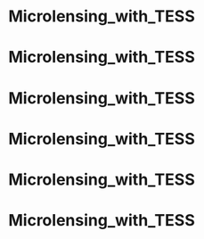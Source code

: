 # Microlensing_with_TESS
# Microlensing_with_TESS
# Microlensing_with_TESS
# Microlensing_with_TESS
# Microlensing_with_TESS
# Microlensing_with_TESS
